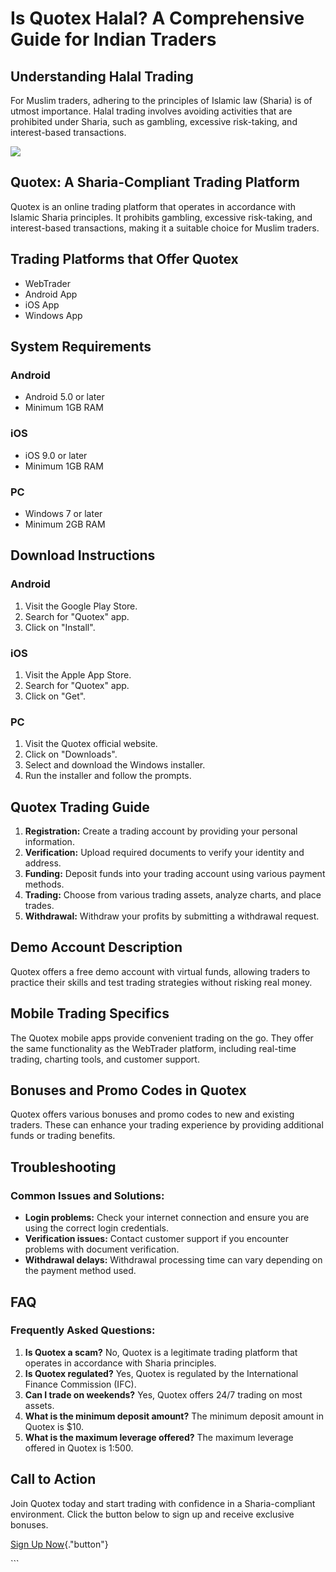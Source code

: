 # Is Quotex Halal? A Comprehensive Guide for Indian Traders

## Understanding Halal Trading

For Muslim traders, adhering to the principles of Islamic law (Sharia)
is of utmost importance. Halal trading involves avoiding activities that
are prohibited under Sharia, such as gambling, excessive risk-taking,
and interest-based transactions.

[![](https://static.quotex.io/files/4_en/300_250.jpg)](https://traff.sbs/brokerqxlid)

## Quotex: A Sharia-Compliant Trading Platform

Quotex is an online trading platform that operates in accordance with
Islamic Sharia principles. It prohibits gambling, excessive risk-taking,
and interest-based transactions, making it a suitable choice for Muslim
traders.

## Trading Platforms that Offer Quotex

-   WebTrader
-   Android App
-   iOS App
-   Windows App

## System Requirements

### Android

-   Android 5.0 or later
-   Minimum 1GB RAM

### iOS

-   iOS 9.0 or later
-   Minimum 1GB RAM

### PC

-   Windows 7 or later
-   Minimum 2GB RAM

## Download Instructions

### Android

1.  Visit the Google Play Store.
2.  Search for "Quotex" app.
3.  Click on "Install".

### iOS

1.  Visit the Apple App Store.
2.  Search for "Quotex" app.
3.  Click on "Get".

### PC

1.  Visit the Quotex official website.
2.  Click on "Downloads".
3.  Select and download the Windows installer.
4.  Run the installer and follow the prompts.

## Quotex Trading Guide

1.  **Registration:** Create a trading account by providing your
    personal information.
2.  **Verification:** Upload required documents to verify your identity
    and address.
3.  **Funding:** Deposit funds into your trading account using various
    payment methods.
4.  **Trading:** Choose from various trading assets, analyze charts, and
    place trades.
5.  **Withdrawal:** Withdraw your profits by submitting a withdrawal
    request.

## Demo Account Description

Quotex offers a free demo account with virtual funds, allowing traders
to practice their skills and test trading strategies without risking
real money.

## Mobile Trading Specifics

The Quotex mobile apps provide convenient trading on the go. They offer
the same functionality as the WebTrader platform, including real-time
trading, charting tools, and customer support.

## Bonuses and Promo Codes in Quotex

Quotex offers various bonuses and promo codes to new and existing
traders. These can enhance your trading experience by providing
additional funds or trading benefits.

## Troubleshooting

### Common Issues and Solutions:

-   **Login problems:** Check your internet connection and ensure you
    are using the correct login credentials.
-   **Verification issues:** Contact customer support if you encounter
    problems with document verification.
-   **Withdrawal delays:** Withdrawal processing time can vary depending
    on the payment method used.

## FAQ

### Frequently Asked Questions:

1.  **Is Quotex a scam?** No, Quotex is a legitimate trading platform
    that operates in accordance with Sharia principles.
2.  **Is Quotex regulated?** Yes, Quotex is regulated by the
    International Finance Commission (IFC).
3.  **Can I trade on weekends?** Yes, Quotex offers 24/7 trading on most
    assets.
4.  **What is the minimum deposit amount?** The minimum deposit amount
    in Quotex is \$10.
5.  **What is the maximum leverage offered?** The maximum leverage
    offered in Quotex is 1:500.

## Call to Action

Join Quotex today and start trading with confidence in a
Sharia-compliant environment. Click the button below to sign up and
receive exclusive bonuses.

[Sign Up
Now](\%22https://broker-qx.pro/sign-up/?lid=1102511\%22){."button"}

\`\`\`

